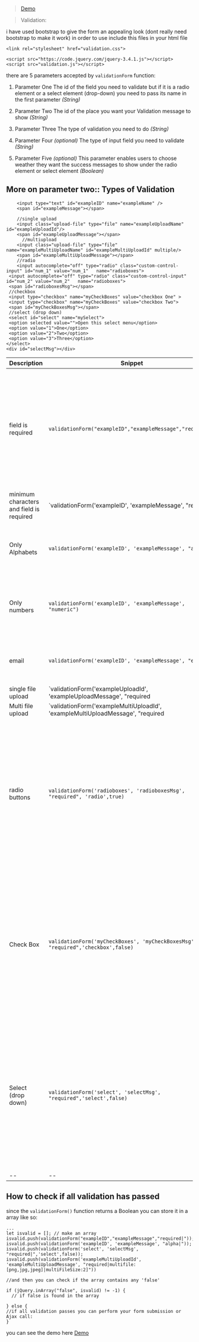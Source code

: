 >  [Demo](https://kunz398.github.io/Custom-FrontEnd-Validation/)

> Validation:

i have used bootstrap to give the form an appealing look (dont really need bootstrap to make it work)
in order to use include this files in your html file
```
<link rel="stylesheet" href="validation.css">

<script src="https://code.jquery.com/jquery-3.4.1.js"></script>
<script src="validation.js"></script>
```
there are 5 parameters accepted by `validationForm` function:

 1. Parameter One
The id of the field you need to validate but if it is a radio element or a select element (drop-down) you need to pass its name in the first parameter  *(String)*

 2. Parameter Two
The id of the place you want your Validation message to show *(String)*

 3. Parameter Three
 The type of validation you need to do *(String)*

 4. Parameter Four *(optional)*
 The type of input field you need to validate *(String)*
 

 5. Parameter Five *(optional)*
 This parameter enables users to choose weather they want the success messages to show under the radio element or select element *(Boolean)*  
 
 ## More on parameter two:: Types of Validation
 
```
    <input type="text" id="exampleID" name="exampleName" />
    <span id="exampleMessage"></span>
    
    //single upload
    <input class="upload-file" type="file" name="exampleUploadName" id="exampleUploadId"/>
    <span id="exampleUploadMessage"></span>
      //multiupload
    <input class="upload-file" type="file" name="exampleMultiUploadName" id="exampleMultiUploadId" multiple/>
    <span id="exampleMultiUploadMessage"></span>
    //radio
    <input autocomplete="off" type="radio" class="custom-control-input" id="num_1" value="num_1"   name="radioboxes">
 <input autocomplete="off" type="radio" class="custom-control-input" id="num_2" value="num_2"   name="radioboxes">
 <span id="radioboxesMsg"></span>
 //checkbox
 <input type="checkbox" name="myCheckBoxes" value="checkbox One" >
 <input type="checkbox" name="myCheckBoxes" value="checkbox Two">
 <span id="myCheckBoxesMsg"></span>
 //select (drop down)
 <select id="select" name="mySelect">  
 <option selected value="">Open this select menu</option>  
 <option value="1">One</option>  
 <option value="2">Two</option>  
 <option value="3">Three</option>  
</select>  
<div id="selectMsg"></div>
```

|Description|Snippet | Explanation |
|--|--|--|
|  field is required| `validationForm("exampleID","exampleMessage","required")` | Write the id as first parameter and the place where message will be displayed as the second parameter then writed required followed by a pipe symbol. this will mean that the field is required.
 |minimum characters and field is required |`validationForm('exampleID', 'exampleMessage', "required|min:2")`|This means that the form will only be submitted if the characters in the field is more then 2 characters |
 |Only Alphabets|`validationForm('exampleID', 'exampleMessage', "alpha")`|This means that the form will only be submitted if the charactersare alphabets|
|Only numbers|`validationForm('exampleID', 'exampleMessage', "numeric")`|This means that the form will only be submitted if the characters in the field are numbers|
|email|`validationForm('exampleID', 'exampleMessage', "email")`|This means that the form will only be submitted if its a valid email address|
|single file upload|`validationForm('exampleUploadId', 'exampleUploadMessage', "required|file:[png,jpg,jpeg]|fileSize:5]")`|for a single file upload you need to specify that is a file followed by a colon and pass an array of valid file extension also you may pass in the size in mbs `fileSize:MB`|
|Multi file upload|`validationForm('exampleMultiUploadId', 'exampleMultiUploadMessage', "required|multifile:[png,jpg,jpeg]|multiFileSize:2]")`|for a multifile upload you need to specify that is a multi file followed by a colon and pass an array of valid file extension also you may pass in the size in mbs `fileSize:MB`|
|radio buttons|`validationForm('radioboxes', 'radioboxesMsg', "required", 'radio',true)`|the first parameter requires the name of the radio box, the second parameter requires where the message would be shown, the third parameter requires the type of validation which will be usually `required|` the 4th parameter is required for radio box which will specify that this is a radio button and the fifth parameter is optional (by default its true) this will show the message on success and what u have selected under the input |
|Check Box|`validationForm('myCheckBoxes', 'myCheckBoxesMsg', "required",'checkbox',false)`|the first parameter requires the name of the checkbox, the second parameter requires where the message would be shown, the third parameter requires the type of validation which will be usually `required|` the 4th parameter is required for checkbox which will specify that this is a check box and the fifth parameter is optional (by default its true) this will show the message on success and what u have selected under the input |
|Select (drop down)|`validationForm('select', 'selectMsg', "required",'select',false)`|the first parameter requires the ID of the select , the second parameter requires where the message would be shown, the third parameter requires the type of validation which will be usually `required|` most of the time, the 4th parameter is required for select which will specify that this is a select and the fifth parameter is optional (by default its true) this will show the message on success and what u have selected under the input |
|--|--|--|

## How to check if all validation has passed 
since the `validationForm()` function returns a Boolean you can store it in a array like so:
```
...
let isvalid = []; // make an array
isvalid.push(validationForm("exampleID","exampleMessage","required|"));
isvalid.push(validationForm('exampleID', 'exampleMessage', "alpha|"));
isvalid.push(validationForm('select', 'selectMsg', "required|",'select',false));
isvalid.push(validationForm('exampleMultiUploadId', 'exampleMultiUploadMessage', "required|multifile:[png,jpg,jpeg]|multiFileSize:2]"))

//and then you can check if the array contains any 'false'

if (jQuery.inArray("false", isvalid) != -1) {  
  // if false is found in the array  
  
} else {
//if all validation passes you can perform your form submission or Ajax call:
}
```
you can see the demo here [Demo](https://kunz398.github.io/Custom-FrontEnd-Validation/)
 
